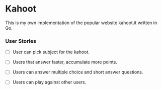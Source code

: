 # Kahoot 
This is my own implementation of the popular website kahoot.it written in Go.

### User Stories
- [ ] User can pick subject for the kahoot. 
- [ ] Users that answer faster, accumulate more points.
- [ ] Users can answer multiple choice and short answer questions.
- [ ] Users can play against other users.




